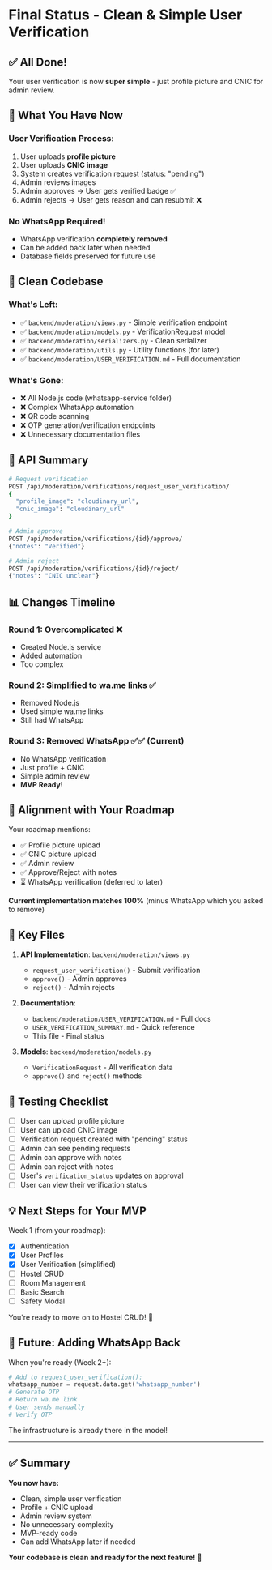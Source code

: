 # Final Status - Clean & Simple User Verification

## ✅ All Done!

Your user verification is now **super simple** - just profile picture and CNIC for admin review.

## 🎯 What You Have Now

### User Verification Process:
1. User uploads **profile picture**
2. User uploads **CNIC image**
3. System creates verification request (status: "pending")
4. Admin reviews images
5. Admin approves → User gets verified badge ✅
6. Admin rejects → User gets reason and can resubmit ❌

### No WhatsApp Required!
- WhatsApp verification **completely removed**
- Can be added back later when needed
- Database fields preserved for future use

## 📁 Clean Codebase

### What's Left:
- ✅ `backend/moderation/views.py` - Simple verification endpoint
- ✅ `backend/moderation/models.py` - VerificationRequest model
- ✅ `backend/moderation/serializers.py` - Clean serializer
- ✅ `backend/moderation/utils.py` - Utility functions (for later)
- ✅ `backend/moderation/USER_VERIFICATION.md` - Full documentation

### What's Gone:
- ❌ All Node.js code (whatsapp-service folder)
- ❌ Complex WhatsApp automation
- ❌ QR code scanning
- ❌ OTP generation/verification endpoints
- ❌ Unnecessary documentation files

## 🚀 API Summary

```bash
# Request verification
POST /api/moderation/verifications/request_user_verification/
{
  "profile_image": "cloudinary_url",
  "cnic_image": "cloudinary_url"
}

# Admin approve
POST /api/moderation/verifications/{id}/approve/
{"notes": "Verified"}

# Admin reject  
POST /api/moderation/verifications/{id}/reject/
{"notes": "CNIC unclear"}
```

## 📊 Changes Timeline

### Round 1: Overcomplicated ❌
- Created Node.js service
- Added automation
- Too complex

### Round 2: Simplified to wa.me links ✅
- Removed Node.js
- Used simple wa.me links
- Still had WhatsApp

### Round 3: Removed WhatsApp ✅✅ (Current)
- No WhatsApp verification
- Just profile + CNIC
- Simple admin review
- **MVP Ready!**

## 🎯 Alignment with Your Roadmap

Your roadmap mentions:
- ✅ Profile picture upload
- ✅ CNIC picture upload
- ✅ Admin review
- ✅ Approve/Reject with notes
- ⏳ WhatsApp verification (deferred to later)

**Current implementation matches 100%** (minus WhatsApp which you asked to remove)

## 📝 Key Files

1. **API Implementation**: `backend/moderation/views.py`
   - `request_user_verification()` - Submit verification
   - `approve()` - Admin approves
   - `reject()` - Admin rejects

2. **Documentation**: 
   - `backend/moderation/USER_VERIFICATION.md` - Full docs
   - `USER_VERIFICATION_SUMMARY.md` - Quick reference
   - This file - Final status

3. **Models**: `backend/moderation/models.py`
   - `VerificationRequest` - All verification data
   - `approve()` and `reject()` methods

## 🧪 Testing Checklist

- [ ] User can upload profile picture
- [ ] User can upload CNIC image
- [ ] Verification request created with "pending" status
- [ ] Admin can see pending requests
- [ ] Admin can approve with notes
- [ ] Admin can reject with notes
- [ ] User's `verification_status` updates on approval
- [ ] User can view their verification status

## 💡 Next Steps for Your MVP

Week 1 (from your roadmap):
- [x] Authentication
- [x] User Profiles
- [x] User Verification (simplified)
- [ ] Hostel CRUD
- [ ] Room Management
- [ ] Basic Search
- [ ] Safety Modal

You're ready to move on to Hostel CRUD! 🎉

## 🔮 Future: Adding WhatsApp Back

When you're ready (Week 2+):

```python
# Add to request_user_verification():
whatsapp_number = request.data.get('whatsapp_number')
# Generate OTP
# Return wa.me link
# User sends manually
# Verify OTP
```

The infrastructure is already there in the model!

---

## ✅ Summary

**You now have:**
- Clean, simple user verification
- Profile + CNIC upload
- Admin review system
- No unnecessary complexity
- MVP-ready code
- Can add WhatsApp later if needed

**Your codebase is clean and ready for the next feature!** 🚀


